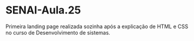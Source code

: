 # SENAI-Aula.25
 Primeira landing page realizada sozinha após a explicação de HTML e CSS no curso de Desenvolvimento de sistemas.
